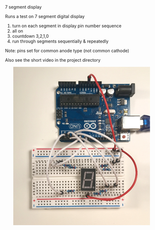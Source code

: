  7 segment display 

  Runs a test on 7 segment digital display
  
  1) turn on each segment in display pin number sequence
  2) all on
  3) countdown 3,2,1,0
  4) run through segments sequentially & repeatedly
  
  Note: pins set for common anode type (not common cathode)

  Also see the short video in the project directory
  
<p align="center">
  <img src="seg7test.jpg" width="450" alt="board layout">
</p>
